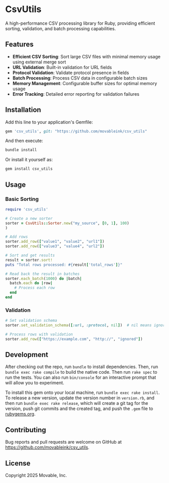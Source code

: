 # CsvUtils

A high-performance CSV processing library for Ruby, providing efficient sorting, validation, and batch processing capabilities.

## Features

- **Efficient CSV Sorting**: Sort large CSV files with minimal memory usage using external merge sort
- **URL Validation**: Built-in validation for URL fields
- **Protocol Validation**: Validate protocol presence in fields
- **Batch Processing**: Process CSV data in configurable batch sizes
- **Memory Management**: Configurable buffer sizes for optimal memory usage
- **Error Tracking**: Detailed error reporting for validation failures

## Installation

Add this line to your application's Gemfile:

```ruby
gem 'csv_utils', git: "https://github.com/movableink/csv_utils"
```

And then execute:

```bash
bundle install
```

Or install it yourself as:

```bash
gem install csv_utils
```

## Usage

### Basic Sorting

```ruby
require 'csv_utils'

# Create a new sorter
sorter = CsvUtils::Sorter.new("my_source", [0, 1], 100)
)

# Add rows
sorter.add_row(["value1", "value2", "url1"])
sorter.add_row(["value3", "value4", "url2"])

# Sort and get results
result = sorter.sort!
puts "Total rows processed: #{result['total_rows']}"

# Read back the result in batches
sorter.each_batch(1000) do |batch|
  batch.each do |row|
    # Process each row
  end
end
```

### Validation

```ruby
# Set validation schema
sorter.set_validation_schema([:url, :protocol, nil])  # nil means ignore column

# Process rows with validation
sorter.add_row(["https://example.com", "http://", "ignored"])
```

## Development

After checking out the repo, run `bundle` to install dependencies. Then, run `bundle exec rake compile` to build the native code. Then run `rake spec` to run the tests. You can also run `bin/console` for an interactive prompt that will allow you to experiment.

To install this gem onto your local machine, run `bundle exec rake install`. To release a new version, update the version number in `version.rb`, and then run `bundle exec rake release`, which will create a git tag for the version, push git commits and the created tag, and push the `.gem` file to [rubygems.org](https://rubygems.org).

## Contributing

Bug reports and pull requests are welcome on GitHub at https://github.com/movableink/csv_utils.

## License

Copyright 2025 Movable, Inc.
